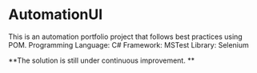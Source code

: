 # AutomationUI
This is an automation portfolio project that follows best practices using POM. 
Programming Language: C# 
Framework: MSTest
Library: Selenium

**The solution is still under continuous improvement. **
